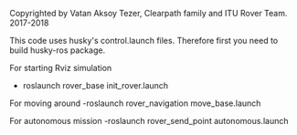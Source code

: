 
Copyrighted by Vatan Aksoy Tezer, Clearpath family and ITU Rover Team. 2017-2018

This code uses husky's control.launch files. Therefore first you need to build husky-ros package.

For starting Rviz simulation 
- roslaunch rover_base init_rover.launch

For moving around
-roslaunch rover_navigation move_base.launch

For autonomous mission
-roslaunch rover_send_point autonomous.launch

